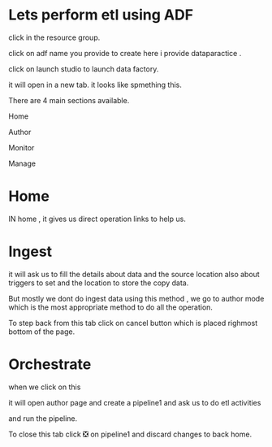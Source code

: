 # Lets perform etl using ADF

click in the resource group.

click on adf name you provide to create here i provide dataparactice .

click on launch studio to launch data factory.

it will open in a new tab. it looks like spmething this.

There are 4 main sections available.

Home

Author

Monitor

Manage

# Home 
IN home , it gives us direct operation links to help us.

# Ingest

it will ask us to fill the details about data and the source location also about triggers to set and the location to store the copy data.

But mostly we dont do ingest data using this method , we go to author mode which is the most appropriate method to do all the operation.

To step back from this tab click on cancel button which is placed righmost bottom of the page.

# Orchestrate

when we click on this 

it will open author page and create a pipeline1 and ask  us to do etl activities

and run the pipeline.

To close this tab click ❎ on pipeline1 and discard changes to back home.




